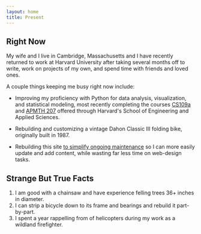 ```yaml
---
layout: home
title: Present
---
```


## Right Now

My wife and I live in Cambridge, Massachusetts and I have recently returned to work at Harvard University after taking several months off to write, work on projects of my own, and spend time with friends and loved ones.

A couple things keeping me busy right now include:

- Improving my proficiency with Python for data analysis, visualization, and statistical modeling, most recently completing the courses [CS109a](https://harvard-iacs.github.io/2019-CS109A/) and [APMTH 207](https://am207.github.io/2018fall/) offered through Harvard's School of Engineering and Applied Sciences.

- Rebuilding and customizing a vintage Dahon Classic III folding bike, originally built in 1987.

- Rebuilding this site [to simplify ongoing maintenance](./articles/about-this-website) so I can more easily update and add content, while wasting far less time on web-design tasks.

## Strange But True Facts

1. I am good with a chainsaw and have experience felling trees 36+ inches in diameter.
1. I can strip a bicycle down to its frame and bearings and rebuild it part-by-part.
1. I spent a year rappelling from of helicopters during my work as a wildland firefighter.
